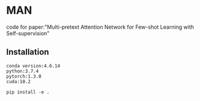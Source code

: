 # MAN
code for paper:"Multi-pretext Attention Network for Few-shot Learning with Self-supervision"

## Installation

```
conda version:4.6.14
python:3.7.4
pytorch:1.3.0
cuda:10.2
```
```
pip install -e .
```
